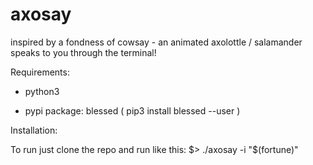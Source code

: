 # axosay
inspired by a fondness of cowsay - an animated axolottle / salamander speaks to you through the terminal!

Requirements:

- python3

- pypi package: blessed ( pip3 install blessed --user )

Installation:

To run just clone the repo and run like this:
$> ./axosay -i "$(fortune)"
